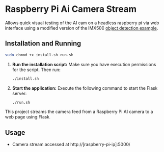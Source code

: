 # Raspberry Pi Ai Camera Stream
Allows quick visual testing of the AI cam on a headless raspberry pi via web interface using a modified version of the IMX500 [object detection example](https://github.com/raspberrypi/picamera2/blob/main/examples/imx500/imx500_object_detection_demo.py).  

## Installation and Running

   ```bash
   sudo chmod +x install.sh run.sh
   ```

1. **Run the installation script:**
   Make sure you have execution permissions for the script. Then run:
   ```bash
   ./install.sh
   ```

2. **Start the application:**
   Execute the following command to start the Flask server:
   ```bash
   ./run.sh
   ```
This project streams the camera feed from a Raspberry Pi AI camera to a web page using Flask.

## Usage

- Camera stream accessed at http://[raspberry-pi-ip]:5000/

